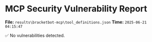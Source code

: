 # MCP Security Vulnerability Report
**File:** `results\bracketbot-mcp\tool_definitions.json`
**Time:** `2025-06-21 04:15:47`

✅ No vulnerabilities detected.